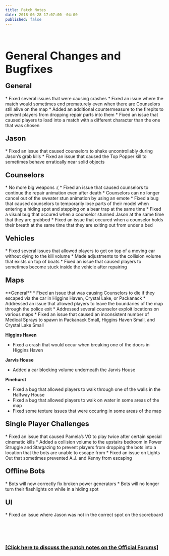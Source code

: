 ```yaml
---
title: Patch Notes
date: 2018-06-28 17:07:00 -04:00
published: false
---
```


<p>&nbsp;</p>
<h1 style="text-align: left;"><span style="font-size:35px;"><strong>General Changes and Bugfixes</strong></span></h1>


<h4 style="text-align: left;"><span style="font-size:22px;">General</span></h4>
* Fixed several issues that were causing crashes
* Fixed an issue where the match would sometimes end prematurely even when there are Counselors still alive on the map
* Added an additional countermeasure to the firepits to prevent players from dropping repair parts into them
* Fixed an issue that caused players to load into a match with a different character than the one that was chosen


<h4 style="text-align: left;"><span style="font-size:22px;">Jason</span></h4>
* Fixed an issue that caused counselors to shake uncontrollably during Jason’s grab kills
* Fixed an issue that caused the Top Popper kill to sometimes behave erratically near solid objects


<h4 style="text-align: left;"><span style="font-size:22px;">Counselors</span></h4>
* No more big weapons :(
* Fixed an issue that caused counselors to continue the repair animation even after death
* Counselors can no longer cancel out of the sweater stun animation by using an emote
* Fixed a bug that caused counselors to temporarily lose parts of their model when entering a hiding spot and stepping on a bear trap at the same time
* Fixed a visual bug that occured when a counselor stunned Jason at the same time that they are grabbed
* Fixed an issue that occured when a counselor holds their breath at the same time that they are exiting out from under a bed


<h4 style="text-align: left;"><span style="font-size:22px;">Vehicles</span></h4>
* Fixed several issues that allowed players to get on top of a moving car without dying to the kill volume
* Made adjustments to the collision volume that exists on top of boats
* Fixed an issue that caused players to sometimes become stuck inside the vehicle after repairing

<h4 style="text-align: left;"><span style="font-size:22px;">Maps</span></h4>
**General**
* Fixed an issue that was causing Counselors to die if they escaped via the car in Higgins Haven, Crystal Lake, or Packanack
* Addressed an issue that allowed players to leave the boundaries of the map through the police exit
* Addressed several counselor exploit locations on various maps
* Fixed an issue that caused an inconsistent number of Medical Sprays to spawn in Packanack Small, Higgins Haven Small, and Crystal Lake Small

**Higgins Haven**
* Fixed a crash that would occur when breaking one of the doors in Higgins Haven

**Jarvis House**
* Added a car blocking volume underneath the Jarvis House

**Pinehurst**
* Fixed a bug that allowed players to walk through one of the walls in the Halfway House
* Fixed a bug that allowed players to walk on water in some areas of the map
* Fixed some texture issues that were occuring in some areas of the map


<h4 style="text-align: left;"><span style="font-size:22px;">Single Player Challenges</span></h4>
* Fixed an issue that caused Pamela’s VO to play twice after certain special cinematic kills
* Added a collision volume to the upstairs bedroom in Power Struggle and Stargazing to prevent players from dropping the bots into a location that the bots are unable to escape from
* Fixed an issue on Lights Out that sometimes prevented A.J. and Kenny from escaping

<h4 style="text-align: left;"><span style="font-size:22px;">Offline Bots</span></h4>
* Bots will now correctly fix broken power generators
* Bots will no longer turn their flashlights on while in a hiding spot



<h4 style="text-align: left;"><span style="font-size:22px;">UI</span></h4>
* Fixed an issue where Jason was not in the correct spot on the scoreboard

<p>&nbsp;</p>
<p>&nbsp;</p>

### [[Click here to discuss the patch notes on the Official Forums]]()